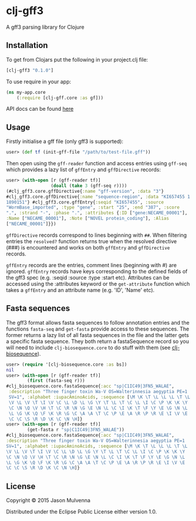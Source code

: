 # clj-gff3

A gff3 parsing library for Clojure

## Installation

To get from Clojars put the following in your project.clj file:

```clojure
[clj-gff3 "0.1.0"]
```

To use require in your app:

```clojure
(ns my-app.core
    (:require [clj-gff.core :as gf]))
```

API docs can be found [here](http://s312569.github.io/clj-gff3/)

## Usage

Firstly initialise a gff file (only gff3 is supported):

```clojure
user> (def tf (init-gff-file "/path/to/test-file.gff"))
```

Then open using the `gff-reader` function and access entries using
`gff-seq` which provides a lazy list of `gffEntry` and `gffDirective`
records:

```clojure
user> (with-open [r (gff-reader tf)]
                 (doall (take 3 (gff-seq r))))
(#clj_gff3.core.gffDirective{:name "gff-version", :data "3"}
#clj_gff3.core.gffDirective{:name "sequence-region", :data "KI657455 1
1890151"} #clj_gff3.core.gffEntry{:seqid "KI657455", :source
"WormBase_imported", :type "gene", :start "25", :end "387", :score
".", :strand "-", :phase ".", :attributes {:ID ["gene:NECAME_00001"],
:Name ["NECAME_00001"], :Note ["NOVEL protein_coding"], :Alias
["NECAME_00001"]}})
```

`gffDirective` records correspond to lines beginning with `##`. When
filtering entries the `resolved?` function returns true when the
resolved directive (###) is encountered and works on both `gffEntry`
and `gffDirective` records.

`gffEntry` records are the entries, comment lines (beginning with #)
are ignored. `gffEntry` records have keys corresponding to the defined
fields of the gff3 spec (e.g. :seqid :source :type :start
etc). Attributes can be accessed using the :attributes keyword or the
`get-attribute` function which takes a `gffEntry` and an attribute
name (e.g. 'ID', 'Name' etc).

## Fasta sequences

The gff3 format allows fasta sequences to follow annotation entries
and the functions `fasta-seq` and `get-fasta` provide access to these
sequences. The former returns a lazy list of all fasta sequences in
the file and the latter gets a specific fasta sequence. They both
return a fastaSequence record so you will need to include
`clj-biosequence.core` to do stuff with them (see
[clj-biosequence](https://github.com/s312569/clj-biosequence)).

```clojure
user> (require '[clj-biosequence.core :as bs])
nil
user> (with-open [r (gff-reader tf)]
        (first (fasta-seq r)))	
#clj_biosequence.core.fastaSequence{:acc "sp|C1IC49|3FN5_WALAE",
 :description "Three finger toxin Wa-V OS=Walterinnesia aegyptia PE=1
 SV=1", :alphabet :iupacAminoAcids, :sequence [\M \K \T \L \L \L \T \L
 \V \L \V \T \I \V \C \L \D \L \G \Y \T \L \T \C \L \I \C \P \K \K \Y
 \C \N \Q \V \H \T \C \R \N \G \E \N \L \C \I \K \T \F \Y \E \G \N \L
 \L \G \K \Q \F \K \R \G \C \A \A \T \C \P \E \A \R \P \R \E \I \V \E
 \C \C \S \R \D \K \C \N \H]}
user> (with-open [r (gff-reader tf)]
        (get-fasta r "sp|C1IC49|3FN5_WALAE"))
#clj_biosequence.core.fastaSequence{:acc "sp|C1IC49|3FN5_WALAE",
:description "Three finger toxin Wa-V OS=Walterinnesia aegyptia PE=1
SV=1", :alphabet :iupacAminoAcids, :sequence [\M \K \T \L \L \L \T \L
\V \L \V \T \I \V \C \L \D \L \G \Y \T \L \T \C \L \I \C \P \K \K \Y
\C \N \Q \V \H \T \C \R \N \G \E \N \L \C \I \K \T \F \Y \E \G \N \L
\L \G \K \Q \F \K \R \G \C \A \A \T \C \P \E \A \R \P \R \E \I \V \E
\C \C \S \R \D \K \C \N \H]}
```

## License

Copyright © 2015 Jason Mulvenna

Distributed under the Eclipse Public License either version 1.0.

